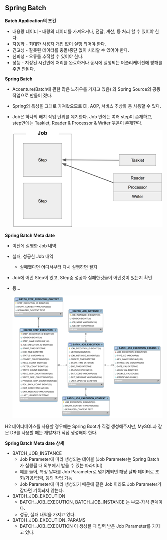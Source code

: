 ## Spring Batch

**Batch Application의 조건**

- 대용량 데이터 - 대량의 데이터를 가져오거나, 전달, 계산, 등 처리 할 수 있어야 한다.
- 자동화 - 최대한 사용자 개입 없이 실행 되어야 한다.
- 견고성 - 잘못된 데이터를 충돌/중단 없이 처리할 수 있어야 한다.
- 신뢰성 - 오류를 추적할 수 있어야 한다.
- 성능 - 지정된 시간안에 처리를 완료하거나 동시에 실행되는 어플리케이션에 방해를 주면 안된다.

**Spring Batch**

- Accenture(Batch에 관한 많은 노하우를 가지고 있음) 와 Spring Source의 공동 작업으로 만들어 졌다.
- Spring의 특성을 그대로 가져왔으므로 DI, AOP, 서비스 추상화 등 사용할 수 있다.
- Job은 하나의 배치 작업 단위를 얘기한다. Job 안에는 여러 step이 존재하고, step안에는 Tasklet, Reader & Processor & Writer 묶음이 존재한다.

    <img src="/img/1.png" width="500px">

**Spring Batch Meta date**

- 이전에 실행한 Job 내역
- 실패, 성공한 Job 내역
    - 실패했다면 어디서부터 다시 실행하면 될지
- Job에 어떤 Step이 있고, Step중 성공과 실패한것들이 어떤것이 있는지 확인
- 등...

    <img src="/img/2.png" width="500px">

H2 데이터베이스를 사용할 경우에는 Spring Boot가 직접 생성해주지만, MySQL과 같은 DB를 사용할 때는 개발자가 직접 생성해야 한다.

**Spring Batch Meta date 상세**

- BATCH_JOB_INSTANCE
    - Job Parameter에 따라 생성되는 테이블 (Job Parameter는 Spring Batch가 실행될 때 외부에서 받을 수 있는 파라미터)
    - 예를 들어, 특정 날짜를 Job Parameter로 넘기게되면 해당 날짜 데이터로 조회/가공/입력, 등의 작업 가능
    - Job Parameter에 따라 생성되기 때문에 같은 Job 이라도 Job Parameter가 같다면 기록되지 않는다.
- BATCH_JOB_EXECUTION
    - BATCH_JOB_EXECUTION, BATCH_JOB_INSTANCE 는 부모-자식 관계이다.
    - 성공, 실패 내역을 가지고 있다.
- BATCH_JOB_EXECUTION_PARAMS
    - BATCH_JOB_EXECUTION 이 생성될 때 입력 받은 Job Parameter를 가지고 있다.
